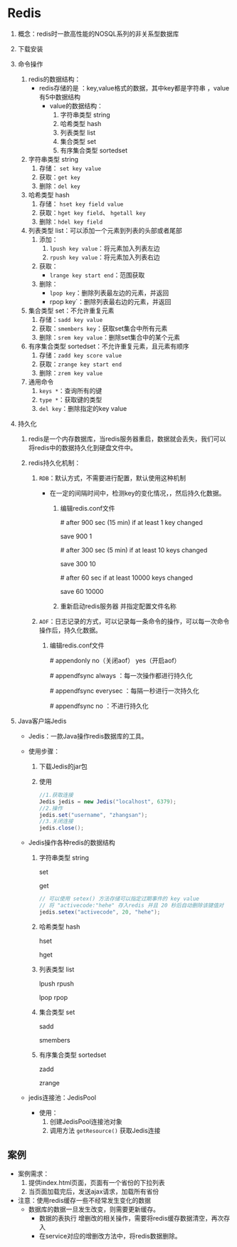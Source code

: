 # Redis

1. 概念：redis时一款高性能的NOSQL系列的非关系型数据库

2. 下载安装

3. 命令操作

	1. redis的数据结构：
		- redis存储的是 ：key,value格式的数据，其中key都是字符串  ，value有5中数据结构
			- value的数据结构：
				1. 字符串类型 string
				2. 哈希类型 hash
				3. 列表类型 list
				4. 集合类型  set
				5. 有序集合类型 sortedset
	2. 字符串类型 string
		1. 存储： `set key value`
		2. 获取：`get key`
		3. 删除：`del key`
	3. 哈希类型 hash
		1. 存储： `hset key field value`
		2. 获取：`hget key field`、 `hgetall key`
		3. 删除：`hdel key field`
	4. 列表类型 list：可以添加一个元素到列表的头部或者尾部
		1. 添加：
			1. `lpush key value`：将元素加入列表左边
			2. `rpush key value`：将元素加入列表右边
		2. 获取：
			- `lrange key start end`：范围获取
		3. 删除：
			- `lpop key`：删除列表最左边的元素，并返回
			- rpop key`：删除列表最右边的元素，并返回
	5. 集合类型  set：不允许重复元素
		1. 存储：`sadd key value`
		2. 获取：`smembers key`：获取set集合中所有元素
		3. 删除：`srem key value`：删除set集合中的某个元素
	6. 有序集合类型 sortedset：不允许重复元素，且元素有顺序
		1. 存储：`zadd key score value`
		2. 获取：`zrange key start end`
		3. 删除：`zrem key value`
	7. 通用命令
		1. `keys *`：查询所有的键
		2. `type *`：获取键的类型
		3. `del key`：删除指定的key value

4. 持久化

	1. redis是一个内存数据库，当redis服务器重启，数据就会丢失，我们可以将redis中的数据持久化到硬盘文件中。

	2. redis持久化机制：

		1. `RDB`：默认方式，不需要进行配置，默认使用这种机制

			- 在一定的间隔时间中，检测key的变化情况，，然后持久化数据。

				1. 编辑redis.conf文件

					\# after 900 sec (15 min) if at least 1 key changed

					save 900 1

					\# after 300 sec (5 min) if at least 10 keys changed

					save 300 10

					\# after 60 sec if at least 10000 keys changed

					save 60 10000

				2. 重新启动redis服务器 并指定配置文件名称

		2. `AOF`：日志记录的方式，可以记录每一条命令的操作，可以每一次命令操作后，持久化数据。

			1. 编辑redis.conf文件

				\# appendonly no（关闭aof） yes（开启aof）

				\# appendfsync always ：每一次操作都进行持久化

				\#  appendfsync everysec ：每隔一秒进行一次持久化

				\# appendfsync no ：不进行持久化

5. Java客户端Jedis

	- Jedis：一款Java操作redis数据库的工具。

	- 使用步骤：

		1. 下载Jedis的jar包

		2. 使用

			```java
			//1.获取连接
			Jedis jedis = new Jedis("localhost", 6379);
			//2.操作
			jedis.set("username", "zhangsan");
			//3.关闭连接
			jedis.close();
			```

	- Jedis操作各种redis的数据结构

		1. 字符串类型 string

			set

			get

			```java
			// 可以使用 setex() 方法存储可以指定过期事件的 key value
			// 将 "activecode:"hehe" 存入redis 并且 20 秒后自动删除该键值对
			jedis.setex("activecode", 20, "hehe");
			```

			

		2. 哈希类型 hash

			hset

			hget

		3. 列表类型 list

			lpush  rpush

			lpop    rpop

		4. 集合类型  set

			sadd

			smembers

		5. 有序集合类型 sortedset

			zadd

			zrange

	- jedis连接池：JedisPool

		- 使用：
			1. 创建JedisPool连接池对象
			2. 调用方法 `getResource()` 获取Jedis连接

## 案例

- 案例需求：
	1. 提供index.html页面，页面有一个省份的下拉列表
	2. 当页面加载完后，发送ajax请求，加载所有省份
- 注意：使用redis缓存一些不经常发生变化的数据
	- 数据库的数据一旦发生改变，则需要更新缓存。
		- 数据的表执行 增删改的相关操作，需要将redis缓存数据清空，再次存入
		- 在service对应的增删改方法中，将redis数据删除。

